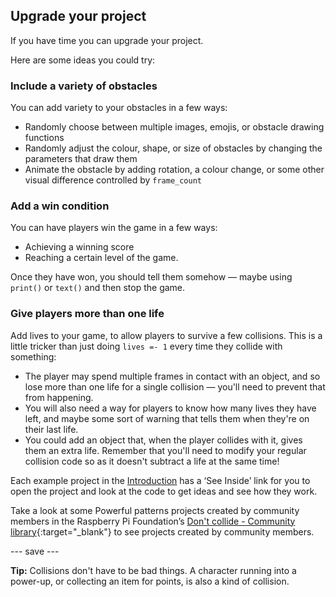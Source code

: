 ## Upgrade your project

If you have time you can upgrade your project. 

Here are some ideas you could try:

### Include a variety of obstacles
You can add variety to your obstacles in a few ways:
 - Randomly choose between multiple images, emojis, or obstacle drawing functions
 - Randomly adjust the colour, shape, or size of obstacles by changing the parameters that draw them
 - Animate the obstacle by adding rotation, a colour change, or some other visual difference controlled by `frame_count`

### Add a win condition
You can have players win the game in a few ways:
 - Achieving a winning score
 - Reaching a certain level of the game.

Once they have won, you should tell them somehow — maybe using `print()` or `text()` and then stop the game.

### Give players more than one life
Add lives to your game, to allow players to survive a few collisions. This is a little tricker than just doing `lives =- 1` every time they collide with something:
 - The player may spend multiple frames in contact with an object, and so lose more than one life for a single collision — you'll need to prevent that from happening. 
 - You will also need a way for players to know how many lives they have left, and maybe some sort of warning that tells them when they're on their last life.
 - You could add an object that, when the player collides with it, gives them an extra life. Remember that you'll need to modify your regular collision code so as it doesn't subtract a life at the same time!

Each example project in the [Introduction](./) has a ‘See Inside’ link for you to open the project and look at the code to get ideas and see how they work.

Take a look at some Powerful patterns projects created by community members in the Raspberry Pi Foundation’s [Don't collide - Community library](https://wke.lt/w/s/KobNfx){:target="_blank"} to see projects created by community members.

--- save ---

 
 
 **Tip:** Collisions don't have to be bad things. A character running into a power-up, or collecting an item for points, is also a kind of collision.